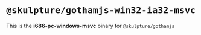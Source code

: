 # `@skulpture/gothamjs-win32-ia32-msvc`

This is the **i686-pc-windows-msvc** binary for `@skulpture/gothamjs`
